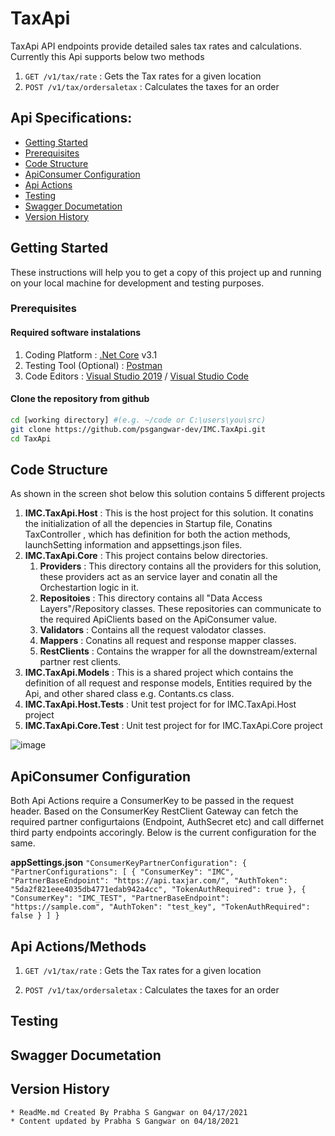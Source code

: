 # TaxApi

TaxApi API endpoints provide detailed sales tax rates and calculations. Currently this Api supports below two methods 
1. `GET /v1/tax/rate` : Gets the Tax rates for a given location
2. `POST /v1/tax/ordersaletax` : Calculates the taxes for an order

## Api Specifications:

* [Getting Started](#getting-started)
* [Prerequisites](#prerequisites)
* [Code Structure](#code-structure)
* [ApiConsumer Configuration](#api-configuration)
* [Api Actions](#api-actions) 
* [Testing](#testing)
* [Swagger Documetation](#api-swagger-field) 
* [Version History](#api-version-history) 


## Getting Started

These instructions will help you to get a copy of this project up and running on your local machine for development and testing purposes. 

### Prerequisites

#### Required software instalations

1. Coding Platform : [.Net Core](https://dotnet.microsoft.com/download) v3.1
1. Testing Tool (Optional) : [Postman](https://www.getpostman.com/downloads/)
1. Code Editors : [Visual Studio 2019](https://msdn.microsoft.com/en-us/) / [Visual Studio Code](https://code.visualstudio.com/download) 

#### Clone the repository from github

```bash
cd [working directory] #(e.g. ~/code or C:\users\you\src)
git clone https://github.com/psgangwar-dev/IMC.TaxApi.git
cd TaxApi
```
## Code Structure
As shown in the screen shot below this solution contains 5 different projects  
1. **IMC.TaxApi.Host** : This is the host project for this solution. It conatins the initialization of all the depencies in Startup file, Conatins TaxController , which has definition for both the action methods, launchSetting information and appsettings.json files. 
2. **IMC.TaxApi.Core** : This project contains below directories. 
    1. **Providers** : This directory contains all the providers for this solution, these providers act as an service layer and conatin all the Orchestartion logic in it. 
    2. **Repositoies** : This directory contains all "Data Access Layers"/Repository classes. These repositories can communicate to the required ApiClients based on the ApiConsumer value.
    3. **Validators** : Contains all the request valodator classes. 
    4. **Mappers** : Conatins all request and response mapper classes. 
    5. **RestClients** : Contains the wrapper for all the downstream/external partner rest clients. 
3. **IMC.TaxApi.Models** : This is a shared project which contains the definition of all request and response models, Entities required by the Api, and other shared class e.g. Contants.cs class.
4. **IMC.TaxApi.Host.Tests** : Unit test project for for IMC.TaxApi.Host project
5. **IMC.TaxApi.Core.Test** : Unit test project for for IMC.TaxApi.Core project

![image](https://user-images.githubusercontent.com/82673102/115160120-8eecf600-a064-11eb-9ab1-b00a262a3e25.png)


## ApiConsumer Configuration
Both Api Actions require a ConsumerKey to be passed in the request header. Based on the ConsumerKey RestClient Gateway can fetch the required partner configurtaions (Endpoint, AuthSecret etc) and call differnet third party endpoints accoringly. Below is the current configuration for the same.

**appSettings.json**
`"ConsumerKeyPartnerConfiguration": {
    "PartnerConfigurations": [
      {
        "ConsumerKey": "IMC",
        "PartnerBaseEndpoint": "https://api.taxjar.com/",
        "AuthToken": "5da2f821eee4035db4771edab942a4cc",
        "TokenAuthRequired": true
      },
      {
        "ConsumerKey": "IMC_TEST",
        "PartnerBaseEndpoint": "https://sample.com",
        "AuthToken": "test_key",
        "TokenAuthRequired": false
      }
    ]
  }`
  
## Api Actions/Methods
1. `GET /v1/tax/rate` : Gets the Tax rates for a given location

3. `POST /v1/tax/ordersaletax` : Calculates the taxes for an order

## Testing

## Swagger Documetation

## Version History
    * ReadMe.md Created By Prabha S Gangwar on 04/17/2021
    * Content updated by Prabha S Gangwar on 04/18/2021

